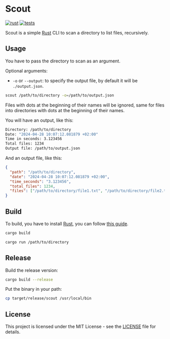 # Scout

[![rust][rust-version-src]][rust-version-href]
[![tests][tests-src]][tests-href]

<!-- [![codecov][codecov-src]][codecov-href] -->

Scout is a simple [Rust](https://www.rust-lang.org/) CLI to scan a directory to list files, recursively.

## Usage

You have to pass the directory to scan as an argument.

Optional arguments:

- `-o` or `--output`: to specify the output file, by default it will be `./output.json`.

```bash
scout /path/to/directory -o=/path/to/output.json
```

Files with dots at the beginning of their names will be ignored, same for files into directories with dots at the beginning of their names.

You will have an output, like this:

```bash
Directory: /path/to/directory
Date: "2024-04-28 10:07:12.081879 +02:00"
Time in seconds: 3.123456
Total files: 1234
Output file: /path/to/output.json
```

And an output file, like this:

```json
{
  "path": "/path/to/directory",
  "date": "2024-04-28 10:07:12.081879 +02:00",
  "time_seconds": "3.123456",
  "total_files": 1234,
  "files": ["/path/to/directory/file1.txt", "/path/to/directory/file2.txt"]
}
```

## Build

To build, you have to install [Rust](https://www.rust-lang.org/), you can follow [this guide](https://gist.github.com/ewilan-riviere/6a0b8aab2e347164e73feab83c862e99).

```bash
cargo build
```

```bash
cargo run /path/to/directory
```

## Release

Build the release version:

```bash
cargo build --release
```

Put the binary in your path:

```bash
cp target/release/scout /usr/local/bin
```

## License

This project is licensed under the MIT License - see the [LICENSE](LICENSE) file for details.

[rust-version-src]: https://img.shields.io/badge/Rust-v1.77.2-000000?colorA=18181B&logo=Rust&logoColor=ffffff
[rust-version-href]: https://www.rust-lang.org/
[tests-src]: https://img.shields.io/github/actions/workflow/status/ewilan-riviere/scout/run-tests.yml?branch=main&label=tests&style=flat&colorA=18181B
[tests-href]: https://github.com/ewilan-riviere/scout/actions
[codecov-src]: https://img.shields.io/codecov/c/gh/ewilan-riviere/scout/main?style=flat&colorA=18181B&colorB=777BB4
[codecov-href]: https://codecov.io/gh/ewilan-riviere/scout
